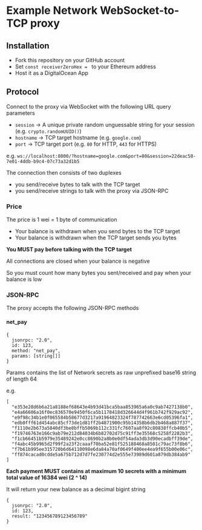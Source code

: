 # Example Network WebSocket-to-TCP proxy

## Installation

- Fork this repository on your GitHub account
- Set `const receiverZeroHex = ` to your Ethereum address
- Host it as a DigitalOcean App

## Protocol

Connect to the proxy via WebSocket with the following URL query parameters
- `session` -> A unique private random unguessable string for your session (e.g. `crypto.randomUUID()`)
- `hostname` -> TCP target hostname (e.g. `google.com`)
- `port` -> TCP target port (e.g. `80` for HTTP, `443` for HTTPS)

e.g. `ws://localhost:8000/?hostname=google.com&port=80&session=22deac58-7e01-4ddb-b9c4-07c73a32d1b5`

The connection then consists of two duplexes
- you send/receive bytes to talk with the TCP target
- you send/receive strings to talk with the proxy via JSON-RPC

### Price

The price is 1 wei = 1 byte of communication
- Your balance is withdrawn when you send bytes to the TCP target
- Your balance is withdrawn when the TCP target sends you bytes

**You MUST pay before talking with the TCP target**

All connections are closed when your balance is negative

So you must count how many bytes you sent/received and pay when your balance is low

### JSON-RPC

The proxy accepts the following JSON-RPC methods

#### net_pay
```tsx
{
  jsonrpc: "2.0",
  id: 123,
  method: "net_pay",
  params: [string[]]
}
```

Params contains the list of Network secrets as raw unprefixed base16 string of length 64

e.g.

```tsx
[
  "e353e28d6b6a21a8188ef68643e4b93d41bca5baa853965a6a0c9ab7427138b0",
  "e4a66606a16f0ec836570e9450f6ca5b1178418d326644d4f961b742f929ac92",
  "e9f98c34b1e0f065584b58677d3217a91964823324f787742663e6cd05396fa1",
  "edb0fff61d454abc85cf73de1d81ff2b4871900c95b14358b6db2b468a887f37",
  "f1110e2b673a5840df3be8bffb5069b112c331fc7607aa8f92c80838ffcb40b5",
  "f19746763e166c9ab79e212d84034b6b82702d75c91ff3e35568c5258f2282b3",
  "f1cb66451b5979e35489242e0cc8690b2a8b0e0df54ada3db3d90ecadbff39de",
  "f4abc45b9965d2f99f2a23f2caaaf70ba52e81f525188468a8501c79ac73f8b6",
  "f7b61b995ee315720b6d64110098e6da84a70af0649f400ee4ea9f655b00e06c",
  "ff874cacad0cdde5a675b712d7d7fe230774d2e555e73989d601a879db384ab9"
]
```

**Each payment MUST contains at maximum 10 secrets with a minimum total value of 16384 wei (2 ^ 14)**

It will return your new balance as a decimal bigint string

```tsx
{
  jsonrpc: "2.0",
  id: 123,
  result: "123456789123456789"
}
```